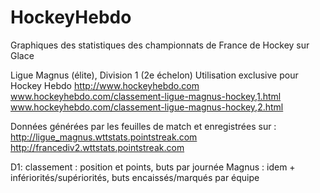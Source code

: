 # HockeyHebdo
Graphiques des statistiques des championnats de France de Hockey sur Glace

Ligue Magnus (élite), Division 1 (2e échelon)
Utilisation exclusive pour Hockey Hebdo http://www.hockeyhebdo.com 
www.hockeyhebdo.com/classement-ligue-magnus-hockey,1.html
www.hockeyhebdo.com/classement-ligue-magnus-hockey,2.html

Données générées par les feuilles de match et enregistrées sur :
http://ligue_magnus.wttstats.pointstreak.com
http://francediv2.wttstats.pointstreak.com

D1: classement : position et points, buts par journée
Magnus : idem + infériorités/supériorités, buts encaissés/marqués par équipe
